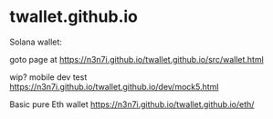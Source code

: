 # twallet.github.io

Solana wallet:

goto page at https://n3n7i.github.io/twallet.github.io/src/wallet.html

wip?
mobile dev test  https://n3n7i.github.io/twallet.github.io/dev/mock5.html

Basic pure Eth wallet
https://n3n7i.github.io/twallet.github.io/eth/
